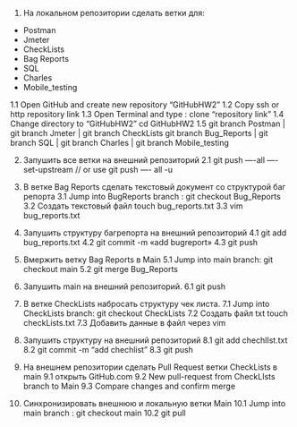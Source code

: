 1. На локальном репозитории сделать ветки для:
- Postman
- Jmeter
- CheckLists
- Bag Reports
- SQL
- Charles
- Mobile_testing

1.1 Open GitHub and create new repository “GitHubHW2”
1.2 Copy ssh or http repository link
1.3 Open Terminal and type : clone “repository link”
1.4 Change directory to “GitHubHW2” cd GitHubHW2
1.5 git branch Postman | git branch Jmeter | git branch CheckLists 
git branch Bug_Reports | git branch SQL | git branch Charles | git branch Mobile_testing

2. Запушить все ветки на внешний репозиторий
2.1 git push —-all —-set-upstream // or use git push —- all -u

3. В ветке Bag Reports сделать текстовый документ со структурой баг репорта
3.1 Jump into BugReports branch : git checkout Bug_Reports
3.2 Cоздать текстовый файл touch bug_reports.txt
3.3 vim bug_reports.txt

4. Запушить структуру багрепорта на внешний репозиторий
4.1 git add bug_reports.txt
4.2 git commit -m «add bugreport»
4.3 git push 

5. Вмержить ветку Bag Reports в Main
5.1 Jump into main branch: git checkout main
5.2 git merge Bug_Reports

6. Запушить main на внешний репозиторий.
6.1 git push

7. В ветке CheckLists набросать структуру чек листа.
7.1 Jump into CheckLists branch: git checkout CheckLists
7.2 Создать файл txt touch checkLists.txt
7.3 Добавить данные в файл через vim 

8. Запушить структуру на внешний репозиторий
8.1 git add chechlIst.txt
8.2 git commit -m “add chechlist”
8.3 git push 

9. На внешнем репозитории сделать Pull Request ветки CheckLists в main
9.1 открыть GitHub.com 
9.2 New pull-request from CheckLIsts branch to Main
9.3 Compare changes and confirm merge 

10. Синхронизировать внешнюю и локальную ветки Main
10.1 Jump into main branch : git checkout main
10.2 git pull







